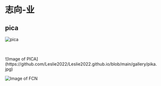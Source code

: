 # 志向-业

## pica
![pica](./gallery/pica.JPG)

<br/>
<br/>
![Image of PICA](https://github.com/Leslie2022/Leslie2022.github.io/blob/main/gallery/pika.jpg)

![Image of FCN](https://github.com/e-delaney/Instance-based_CFE_TSC/blob/main/Method_BIG.PNG)
